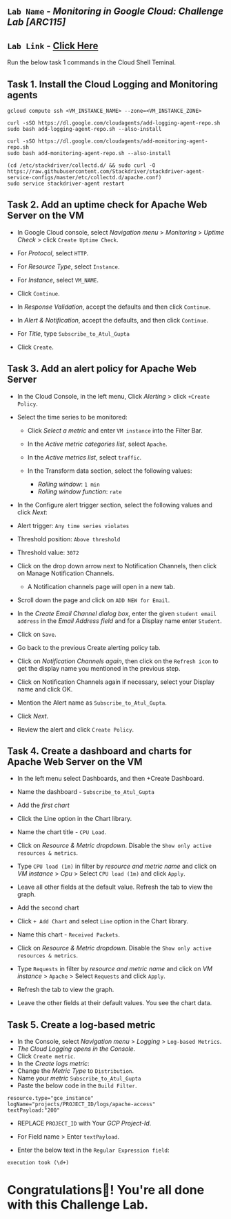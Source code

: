 ## `Lab Name` - *Monitoring in Google Cloud: Challenge Lab [ARC115]*

## `Lab Link` - [Click Here](https://www.cloudskillsboost.google/focuses/63855?parent=catalog)

Run the below task 1 commands in the Cloud Shell Teminal.

## Task 1. Install the Cloud Logging and Monitoring agents

```
gcloud compute ssh <VM_INSTANCE_NAME> --zone=<VM_INSTANCE_ZONE>
```

``` 
curl -sSO https://dl.google.com/cloudagents/add-logging-agent-repo.sh
sudo bash add-logging-agent-repo.sh --also-install
```

```
curl -sSO https://dl.google.com/cloudagents/add-monitoring-agent-repo.sh
sudo bash add-monitoring-agent-repo.sh --also-install
```

```
(cd /etc/stackdriver/collectd.d/ && sudo curl -O https://raw.githubusercontent.com/Stackdriver/stackdriver-agent-service-configs/master/etc/collectd.d/apache.conf)
sudo service stackdriver-agent restart
```

## Task 2. Add an uptime check for Apache Web Server on the VM

* In Google Cloud console, select *Navigation menu* > *Monitoring* > *Uptime Check* > click `Create Uptime Check`.


* For *Protocol*, select `HTTP`.
* For *Resource Type*, select `Instance`.
* For *Instance*, select `VM_NAME`.
* Click `Continue`.

* In *Response Validation*, accept the defaults and then click `Continue`.
* In *Alert & Notification*, accept the defaults, and then click `Continue`.
* For *Title*, type `Subscribe_to_Atul_Gupta`
* Click `Create`.

## Task 3. Add an alert policy for Apache Web Server

* In the Cloud Console, in the left menu, Click *Alerting* > click `+Create Policy`.
* Select the time series to be monitored:
    * Click *Select a metric* and enter `VM instance` into the Filter Bar.
    * In the *Active metric categories list*, select `Apache`.
    * In the *Active metrics list*, select `traffic`.
    
    * In the Transform data section, select the following values:
        * *Rolling window*: `1 min`
        * *Rolling window function*: `rate`


* In the Configure alert trigger section, select the following values and click *Next*:
* Alert trigger: `Any time series violates`
* Threshold position: `Above threshold`
* Threshold value: `3072`
 
* Click on the drop down arrow next to Notification Channels, then click on Manage Notification Channels.
    * A Notification channels page will open in a new tab.

* Scroll down the page and click on `ADD NEW for Email`.

* In the *Create Email Channel dialog box*, enter the given `student email address` in the *Email Address field* and for a Display name enter `Student`.

* Click on `Save`.

* Go back to the previous Create alerting policy tab.

* Click on *Notification Channels again*, then click on the `Refresh icon` to get the display name you mentioned in the previous step.

* Click on Notification Channels again if necessary, select your Display name and click OK.

* Mention the Alert name as `Subscribe_to_Atul_Gupta`.

* Click *Next*.

* Review the alert and click `Create Policy`.


## Task 4. Create a dashboard and charts for Apache Web Server on the VM

* In the left menu select Dashboards, and then +Create Dashboard.
* Name the dashboard - `Subscribe_to_Atul_Gupta`

* Add the *first chart*

* Click the Line option in the Chart library.

* Name the chart title - `CPU Load`.

* Click on *Resource & Metric dropdown*. Disable the `Show only active resources & metrics`.

* Type `CPU load (1m)` in filter by *resource and metric name* and click on *VM instance* > *Cpu* > Select `CPU load (1m)` and click `Apply`. 

* Leave all other fields at the default value. Refresh the tab to view the graph.

* Add the second chart

* Click `+ Add Chart` and select `Line` option in the Chart library.

* Name this chart - `Received Packets`.

* Click on *Resource & Metric dropdown*. Disable the `Show only active resources & metrics`.

* Type `Requests` in filter by *resource and metric name* and click on *VM instance* > `Apache` > Select `Requests` and click `Apply`.

* Refresh the tab to view the graph.

* Leave the other fields at their default values. You see the chart data.


## Task 5. Create a log-based metric

* In the Console, select *Navigation menu* > *Logging* > `Log-based Metrics`.
* *The Cloud Logging opens in the Console.*
* Click `Create metric`.
* In the *Create logs metric*:
* Change the *Metric Type* to `Distribution`.
* Name your *metric* `Subscribe_to_Atul_Gupta`
* Paste the below code in the `Build Filter`.

```
resource.type="gce_instance"
logName="projects/PROJECT_ID/logs/apache-access"
textPayload:"200"
```
* REPLACE `PROJECT_ID` with Your *GCP Project-Id*.

* For Field name > Enter `textPayload`. 

* Enter the below text in the `Regular Expression field`:

```
execution took (\d+)
```

# Congratulations🎉! You're all done with this Challenge Lab.